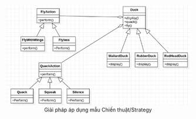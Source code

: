 <p align="center">
    <img src="strategy.png" /><br />
Giải pháp áp dụng mẫu Chiến thuật/Strategy
</p>